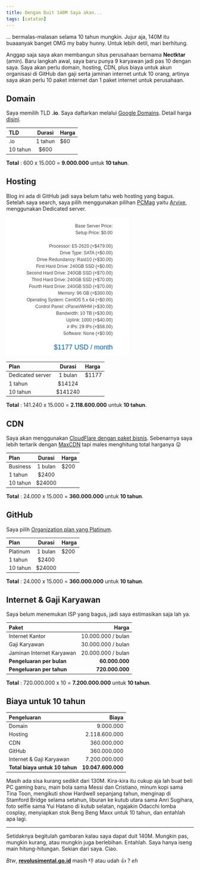 ```yaml
---
title: Dengan Duit 140M Saya akan...
tags: [catatan]
---
```


... bermalas-malasan selama 10 tahun mungkin. Jujur aja, 140M itu buaaanyak banget OMG my baby hunny. Untuk lebih detil, mari berhitung.

Anggap saja saya akan membangun situs perusahaan bernama **Nectktar** (amin). Baru langkah awal, saya baru punya 9 karyawan jadi pas 10 dengan saya. Saya akan perlu domain, hosting, CDN, plus biaya untuk akun organisasi di GitHub dan gaji serta jaminan internet untuk 10 orang, artinya saya akan perlu 10 paket internet dan 1 paket internet untuk perusahaan.

## Domain

Saya memilih TLD **.io**. Saya daftarkan melalui [Google Domains](https://domains.google.com). Detail harga [disini](https://support.google.com/domains/answer/6010092?hl=en#tld).

TLD | Durasi | Harga
:--- | :---: | :---
.io | 1 tahun | $60
 | 10 tahun | $600

**Total** : 600 x 15.000 = **9.000.000** untuk **10 tahun**.

## Hosting

Blog ini ada di GitHub jadi saya belum tahu web hosting yang bagus. Setelah saya search, saya pilih menggunakan pilihan [PCMag](http://www.pcmag.com) yaitu [Arvixe](http://www.arvixe.com), menggunakan Dedicated server.

![Hosting](/assets/post-img/hosting.webp)

Plan | Durasi | Harga
:--- | :---: | :---
Dedicated server | 1 bulan | $1177
 | 1 tahun | $14124
 | 10 tahun | $141240

**Total** : 141.240 x 15.000 = **2.118.600.000** untuk **10 tahun**.

## CDN

Saya akan menggunakan [CloudFlare dengan paket bisnis](https://www.cloudflare.com/plans). Sebenarnya saya lebih tertarik dengan [MaxCDN](https://www.maxcdn.com/pricing/) tapi males menghitung total harganya :stuck_out_tongue:

Plan | Durasi | Harga
:--- | :---: | :---
Business | 1 bulan | $200
 | 1 tahun | $2400
 | 10 tahun | $24000

**Total** : 24.000 x 15.000 = **360.000.000** untuk **10 tahun**.

## GitHub

Saya pilih [Organization plan yang Platinum](https://github.com/pricing).

Plan | Durasi | Harga
:--- | :---: | :---
Platinum | 1 bulan |$200
 | 1 tahun | $2400
 | 10 tahun | $24000

**Total** : 24.000 x 15.000 = **360.000.000** untuk **10 tahun**.

## Internet & Gaji Karyawan

Saya belum menemukan ISP yang bagus, jadi saya estimasikan saja lah ya.

Paket | Harga
:--- | ---:
Internet Kantor | 10.000.000 / bulan
Gaji Karyawan | 30.000.000 / bulan
Jaminan Internet Karyawan | 20.000.000 / bulan
**Pengeluaran per bulan** | **60.000.000**
**Pengeluaran per tahun** | **720.000.000**

**Total** : 720.000.000 x 10 = **7.200.000.000** untuk **10 tahun**.

## Biaya untuk 10 tahun

Pengeluaran | Biaya
:--- | ---:
Domain | 9.000.000
Hosting | 2.118.600.000
CDN | 360.000.000
GitHub | 360.000.000
Internet & Gaji Karyawan | 7.200.000.000
**Total biaya untuk 10 tahun** | **10.047.600.000**

Masih ada sisa kurang sedikit dari 130M. Kira-kira itu cukup aja lah buat beli PC gaming baru, main bola sama Messi dan Cristiano, minum kopi sama Tina Toon, mengikuti show Hardwell sepanjang tahun, menginap di Stamford Bridge selama setahun, liburan ke kutub utara sama Anri Sugihara, foto selfie sama Yui Hatano di kutub selatan, ngajakin Odacchi lomba cosplay, menyiapkan stok Beng Beng Maxx untuk 10 tahun, dan entahlah apa lagi.

-----

Setidaknya begitulah gambaran kalau saya dapat duit 140M. Mungkin pas, mungkin kurang, atau mungkin juga berlebihan. Entahlah. Saya hanya iseng main hitung-hitungan. Sekian dari saya. Ciao.

*Btw*, [**revolusimental.go.id**](http://revolusimental.go.id/) masih :thumbsdown: atau udah :thumbsup: ? *eh*
